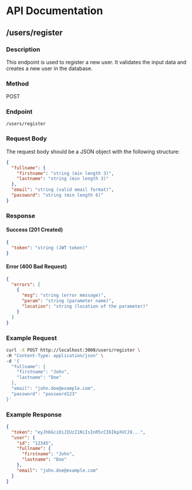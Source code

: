 # API Documentation

## /users/register

### Description
This endpoint is used to register a new user. It validates the input data and creates a new user in the database.

### Method
POST

### Endpoint
`/users/register`

### Request Body
The request body should be a JSON object with the following structure:
```json
{
  "fullname": {
    "firstname": "string (min length 3)",
    "lastname": "string (min length 3)"
  },
  "email": "string (valid email format)",
  "password": "string (min length 6)"
}
```

### Response

#### Success (201 Created)
```json
{
  "token": "string (JWT token)"
}
```

#### Error (400 Bad Request)
```json
{
  "errors": [
    {
      "msg": "string (error message)",
      "param": "string (parameter name)",
      "location": "string (location of the parameter)"
    }
  ]
}
```

### Example Request
```bash
curl -X POST http://localhost:3000/users/register \
-H "Content-Type: application/json" \
-d '{
  "fullname": {
    "firstname": "John",
    "lastname": "Doe"
  },
  "email": "john.doe@example.com",
  "password": "password123"
}'
```

### Example Response
```json
{
  "token": "eyJhbGciOiJIUzI1NiIsInR5cCI6IkpXVCJ9...",
  "user": {
    "id": "12345",
    "fullname": {
      "firstname": "John",
      "lastname": "Doe"
    },
    "email": "john.doe@example.com"
  }
}
```
